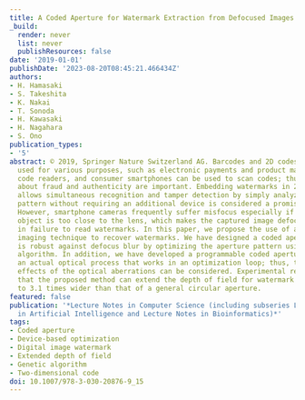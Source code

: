 ```yaml
---
title: A Coded Aperture for Watermark Extraction from Defocused Images
_build:
  render: never
  list: never
  publishResources: false
date: '2019-01-01'
publishDate: '2023-08-20T08:45:21.466434Z'
authors:
- H. Hamasaki
- S. Takeshita
- K. Nakai
- T. Sonoda
- H. Kawasaki
- H. Nagahara
- S. Ono
publication_types:
- '5'
abstract: © 2019, Springer Nature Switzerland AG. Barcodes and 2D codes are widely
  used for various purposes, such as electronic payments and product management. Special
  code readers, and consumer smartphones can be used to scan codes; thus concerns
  about fraud and authenticity are important. Embedding watermarks in 2D codes, which
  allows simultaneous recognition and tamper detection by simply analyzing the captured
  pattern without requiring an additional device is considered a promising solution.
  However, smartphone cameras frequently suffer misfocus especially if the target
  object is too close to the lens, which makes the captured image defocused and results
  in failure to read watermarks. In this paper, we propose the use of a coded aperture
  imaging technique to recover watermarks. We have designed a coded aperture that
  is robust against defocus blur by optimizing the aperture pattern using a genetic
  algorithm. In addition, we have developed a programmable coded aperture that includes
  an actual optical process that works in an optimization loop; thus, the complicated
  effects of the optical aberrations can be considered. Experimental results demonstrate
  that the proposed method can extend the depth of field for watermark extraction
  to 3.1 times wider than that of a general circular aperture.
featured: false
publication: '*Lecture Notes in Computer Science (including subseries Lecture Notes
  in Artificial Intelligence and Lecture Notes in Bioinformatics)*'
tags:
- Coded aperture
- Device-based optimization
- Digital image watermark
- Extended depth of field
- Genetic algorithm
- Two-dimensional code
doi: 10.1007/978-3-030-20876-9_15
---
```


